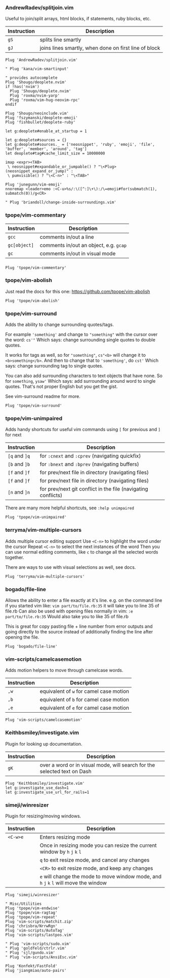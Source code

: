 ### AndrewRadev/splitjoin.vim
Useful to join/split arrays, html blocks, if statements, ruby blocks, etc.

| Instruction | Description                                           |
| ---         | ---                                                   |
| `gS`        | splits line smartly                                   |
| `gJ`        | joins lines smartly, when done on first line of block |

```vim
Plug 'AndrewRadev/splitjoin.vim'
```

```vim
" Plug 'kana/vim-smartinput'

" provides autocomplete
Plug 'Shougo/deoplete.nvim'
if !has('nvim')
  Plug 'Shougo/deoplete.nvim'
  Plug 'roxma/nvim-yarp'
  Plug 'roxma/vim-hug-neovim-rpc'
endif

Plug 'Shougo/neoinclude.vim'
Plug 'fszymanski/deoplete-emoji'
Plug 'fishbullet/deoplete-ruby'

let g:deoplete#enable_at_startup = 1

let g:deoplete#sources = {}
let g:deoplete#sources._ = ['neosnippet', 'ruby', 'emoji', 'file', 'buffer', 'member', 'around', 'tag']
let deoplete#tag#cache_limit_size = 10000000

imap <expr><TAB>
 \ neosnippet#expandable_or_jumpable() ? "\<Plug>(neosnippet_expand_or_jump)" :
 \ pumvisible() ? "\<C-n>" : "\<TAB>"

Plug 'junegunn/vim-emoji'
nnoremap <leader>emo :<C-u>%s/:\([^:]\+\):/\=emoji#for(submatch(1), submatch(0))/g<CR>

" Plug 'briandoll/change-inside-surroundings.vim'
```

### tpope/vim-commentary

| Instruction  | Description                            |
| ---          | ---                                    |
| `gcc`        | comments in/out a line                 |
| `gc[object]` | comments in/out an object, e.g. `gcap` |
| `gc`         | comments in/out in visual mode         |
###

```vim
Plug 'tpope/vim-commentary'
```

### tpope/vim-abolish
Just read the docs for this one:
https://github.com/tpope/vim-abolish
```vim
Plug 'tpope/vim-abolish'
```

### tpope/vim-surround
Adds the ability to change surrounding quotes/tags.

For example `'something'` and change to `"something"`
with the cursor over the word: `cs'"`
Which says: change surrounding single quotes to double quotes.

It works for tags as well, so for `"something"`,
`cs"<b>` will change it to `<b>something</b>`.
And then to change that to `'something'`, do `cst'`
Which says: change surrounding tag to single quotes.

You can also add surrounding characters to text objects 
that have none. So for `something`, `ysaw'`
Which says: add surrounding around word to single quotes.
That's not proper English but you get the gist.

See vim-surround readme for more.

```vim
Plug 'tpope/vim-surround'
```

### tpope/vim-unimpaired
Adds handy shortcuts for useful vim commands
using `[` for previous and `]` for next

| Instruction   | Description                                                   |
| ---           | ---                                                           |
| `[q` and `]q` | for `:cnext` and `:cprev` (navigating quickfix)               |
| `[b` and `]b` | for `:bnext` and `:bprev` (navigating buffers)                |
| `[f` and `]f` | for prev/next file in directory (navigating files)            |
| `[f` and `]f` | for prev/next file in directory (navigating files)            |
| `[n` and `]n` | for prev/next git conflict in the file (navigating conflicts) |

There are many more helpful shortcuts, see `:help unimpaired`

```vim
Plug 'tpope/vim-unimpaired'
```

### terryma/vim-multiple-cursors
Adds multiple cursor editing support
Use `<C-n>` to highlight the word under the cursor
Repeat `<C-n>` to select the next instances of the word
Then you can use normal editing comments, like `c` to change
all the selected words together.

There are ways to use with visual selections as well, see docs.

```vim
Plug 'terryma/vim-multiple-cursors'
```

### bogado/file-line
Allows the ability to enter a file exactly at it's line.
e.g. on the command line if you started vim like:
`vim part/to/file.rb:35`
it will take you to line 35 of file.rb
Can also be used with opening files normally in vim:
`:e part/to/file.rb:35`
Would also take you to like 35 of file.rb

This is great for copy pasting file + line number from 
error outputs and going directly to the source instead
of additionally finding the line after opening the file.

```vim
Plug 'bogado/file-line'
```

### vim-scripts/camelcasemotion
Adds motion helpers to move through camelcase words.

| Instruction | Description                             |
| ---         | ---                                     |
| `,w`        | equivalent of `w` for camel case motion |
| `,b`        | equivalent of `b` for camel case motion |
| `,e`        | equivalent of `e` for camel case motion |

```vim
Plug 'vim-scripts/camelcasemotion'
```

### Keithbsmiley/investigate.vim
Plugin for looking up documentation.

| Instruction | Description                                                              |
| ---         | ---                                                                      |
| `gK`        | over a word or in visual mode, will search for the selected text on Dash |

```vim
Plug 'Keithbsmiley/investigate.vim'
let g:investigate_use_dash=1
let g:investigate_use_url_for_rails=1
```

### simeji/winresizer
Plugin for resizing/moving windows.

| Instruction | Description                                                                            |
| ---         | ---                                                                                    |
| `<C-w>e`    | Enters resizing mode                                                                   |
|             | Once in resizing mode you can resize the current window by `h` `j` `k` `l`             |
|             | `q` to exit resize mode, and cancel any changes                                        |
|             | `<CR>` to exit resize mode, and keep any changes                                       |
|             | `e` will change the mode to move window mode, and `h` `j` `k` `l` will move the window |

```vim
Plug 'simeji/winresizer'
```

```vim
" Misc/Utilities
Plug 'tpope/vim-endwise'
Plug 'tpope/vim-ragtag'
Plug 'tpope/vim-repeat'
Plug 'vim-scripts/matchit.zip'
Plug 'chrisbra/NrrwRgn'
Plug 'vim-scripts/AutoTag'
Plug 'vim-scripts/lastpos.vim'

" Plug 'vim-scripts/sudo.vim'
" Plug 'goldfeld/ctrlr.vim'
" Plug 'sjl/gundo.vim'
" Plug 'vim-scripts/AnsiEsc.vim'

Plug 'Konfekt/FastFold'
Plug 'jiangmiao/auto-pairs'
```

